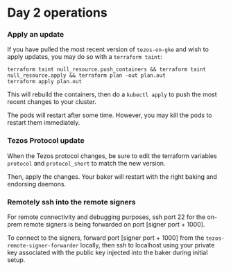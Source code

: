 # Day 2 operations

### Apply an update

If you have pulled the most recent version of `tezos-on-gke` and wish to apply updates, you may do so with a `terraform taint`:

```
terraform taint null_resource.push_containers && terraform taint null_resource.apply && terraform plan -out plan.out
terraform apply plan.out
```

This will rebuild the containers, then do a `kubectl apply` to push the most recent changes to your cluster.

The pods will restart after some time. However, you may kill the pods to restart them immediately.

### Tezos Protocol update

When the Tezos protocol changes, be sure to edit the terraform variables `protocol` and `protocol_short` to match the new version.

Then, apply the changes. Your baker will restart with the right baking and endorsing daemons.

### Remotely ssh into the remote signers

For remote connectivity and debugging purposes, ssh port 22 for the on-prem remote signers is being forwarded on port [signer port + 1000].

To connect to the signers, forward port [signer port + 1000] from the `tezos-remote-signer-forwarder` locally, then ssh to localhost using your private key associated with the public key injected into the baker during initial setup.
